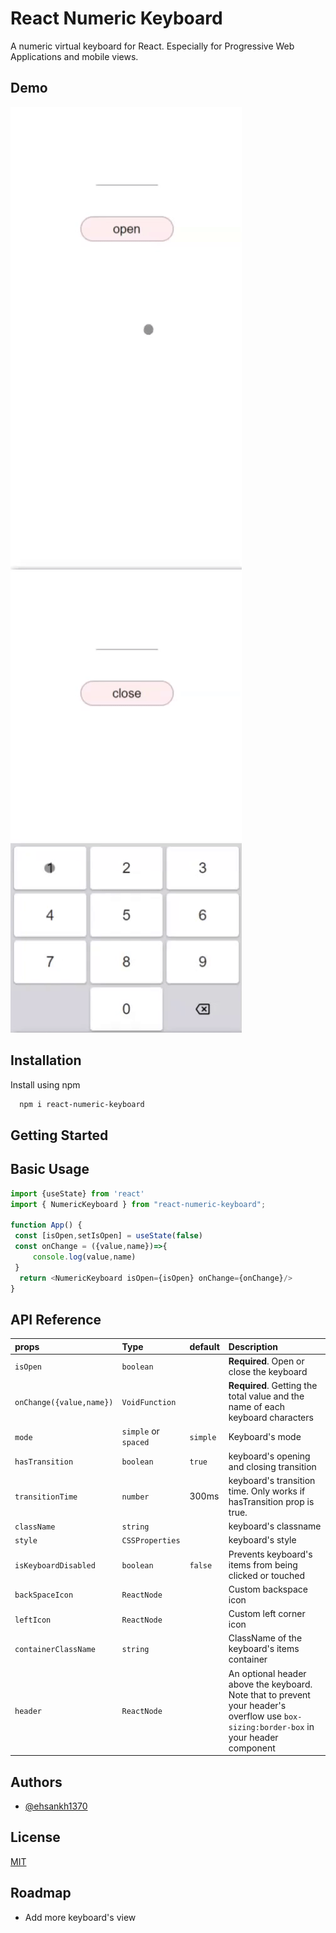 
# React Numeric Keyboard

A numeric virtual keyboard for React. Especially for Progressive Web Applications and mobile views.


## Demo

![React-Numeric-Keyboard](https://github.com/ehsankh1370/ehsankh1370/blob/99c28e421e148c050bb6d8afaa90f8383ed12266/simple.gif) 
![React-Numeric-Keyboard](https://github.com/ehsankh1370/ehsankh1370/blob/99c28e421e148c050bb6d8afaa90f8383ed12266/spaced.gif)
## Installation

Install using npm

```bash
  npm i react-numeric-keyboard
```
    
## Getting Started


## Basic Usage

```javascript
import {useState} from 'react'
import { NumericKeyboard } from "react-numeric-keyboard";

function App() {
 const [isOpen,setIsOpen] = useState(false)
 const onChange = ({value,name})=>{
     console.log(value,name)
 }
  return <NumericKeyboard isOpen={isOpen} onChange={onChange}/>
}
```


## API Reference



| props | Type     | default    | Description   |
| :-------- | :-------  |:-------| :------------------------- |
| `isOpen` | `boolean` |  |     **Required**. Open or close the keyboard |
| `onChange({value,name})`      | `VoidFunction` | | **Required**. Getting the total value and the name of each keyboard characters|
| `mode`      | `simple` or `spaced` | `simple` | Keyboard's mode|
| `hasTransition` | `boolean` | `true` | keyboard's opening and closing transition |
| `transitionTime` | `number` |300ms|  keyboard's transition time. Only works if hasTransition prop is true.|
| `className` | `string` | |   keyboard's classname|
| `style` | `CSSProperties` | | keyboard's style|
| `isKeyboardDisabled` | `boolean` |`false`| Prevents keyboard's items from being clicked or touched|
| `backSpaceIcon` | `ReactNode` | | Custom backspace icon|
| `leftIcon` | `ReactNode` | | Custom left corner icon|
| `containerClassName` | `string` | | ClassName of the keyboard's items container|
| `header` | `ReactNode` | | An optional header above the keyboard. Note that to prevent your header's overflow use `box-sizing:border-box` in your header component|






## Authors

- [@ehsankh1370](https://www.github.com/ehsankh1370)


## License

[MIT](https://choosealicense.com/licenses/mit/)


## Roadmap

- Add more keyboard's view


